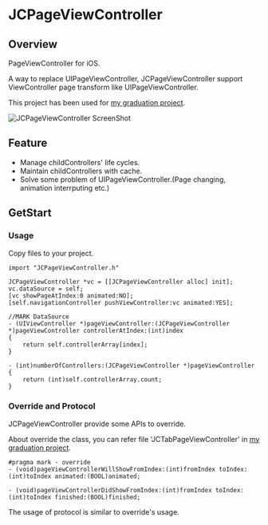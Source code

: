 # JCPageViewController

## Overview
PageViewController for iOS.

A way to replace UIPageViewController, JCPageViewController  support ViewController page transform like UIPageViewController. 

This project has been used for [my graduation project](https://github.com/JakeCai/MyGraduationProject).

![JCPageViewController ScreenShot](https://thumbs.gfycat.com/OptimisticQualifiedAsianwaterbuffalo-size_restricted.gif)

## Feature
* Manage childControllers' life cycles.
* Maintain childControllers with cache.
* Solve some problem of UIPageViewController.(Page changing, animation interrputing etc.)

## GetStart
### Usage
Copy files to your project.

	import "JCPageViewController.h"

	JCPageViewController *vc = [[JCPageViewController alloc] init];
	vc.dataSource = self;
	[vc showPageAtIndex:0 animated:NO];
	[self.navigationController pushViewController:vc animated:YES];
	
	//MARK DataSource
	- (UIViewController *)pageViewController:(JCPageViewController *)pageViewController controllerAtIndex:(int)index
	{	
        return self.controllerArray[index];
	}

	- (int)numberOfControllers:(JCPageViewController *)pageViewController
	{
        return (int)self.controllerArray.count;
	}

### Override and Protocol
JCPageViewController provide some APIs to override.

About override the class, you can refer file 'JCTabPageViewController' in [my graduation project](https://github.com/JakeCai/MyGraduationProject).

	#pragma mark - override
	- (void)pageViewControllerWillShowFromIndex:(int)fromIndex toIndex:(int)toIndex animated:(BOOL)animated;

	- (void)pageViewControllerDidShowFromIndex:(int)fromIndex toIndex:(int)toIndex finished:(BOOL)finished;

The usage of protocol is similar to override's usage.
